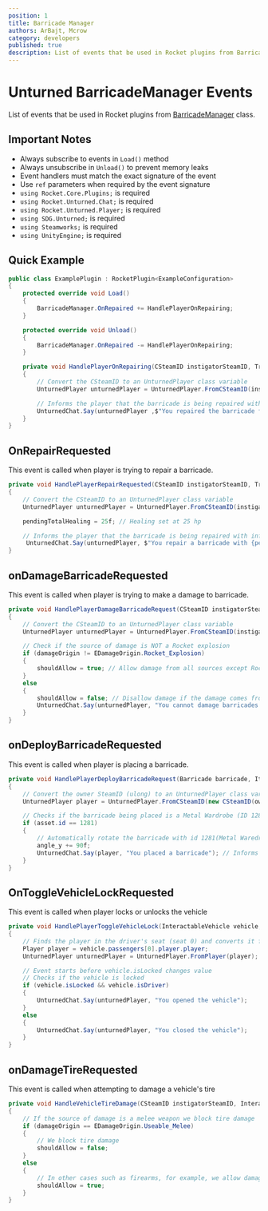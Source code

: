 ```yaml
---
position: 1
title: Barricade Manager
authors: ArBajt, Mcrow
category: developers
published: true
description: List of events that be used in Rocket plugins from BarricadeManager class.
---
```

# Unturned BarricadeManager Events
List of events that be used in Rocket plugins from [BarricadeManager]() class.
## Important Notes
- Always subscribe to events in `Load()` method
- Always unsubscribe in `Unload()` to prevent memory leaks
- Event handlers must match the exact signature of the event
- Use `ref` parameters when required by the event signature
- `using Rocket.Core.Plugins;` is required
- `using Rocket.Unturned.Chat;` is required
- `using Rocket.Unturned.Player;` is required
- `using SDG.Unturned;` is required
- `using Steamworks;` is required
- `using UnityEngine;` is required

## Quick Example
```csharp
public class ExamplePlugin : RocketPlugin<ExampleConfiguration>
{
    protected override void Load()
    {
        BarricadeManager.OnRepaired += HandlePlayerOnRepairing;
    }

    protected override void Unload()
    {
        BarricadeManager.OnRepaired -= HandlePlayerOnRepairing;
    }

    private void HandlePlayerOnRepairing(CSteamID instigatorSteamID, Transform barricadeTransform, float totalHealing)
    {
        // Convert the CSteamID to an UnturnedPlayer class variable
        UnturnedPlayer unturnedPlayer = UnturnedPlayer.FromCSteamID(instigatorSteamID);

        // Informs the player that the barricade is being repaired with information on how much hp it is being repaired for 
        UnturnedChat.Say(unturnedPlayer ,$"You repaired the barricade for {totalHealing} HP.!", Color.green);
    }
}
```

## OnRepairRequested
This event is called when player is trying to repair a barricade.
```csharp
private void HandlePlayerRepairRequested(CSteamID instigatorSteamID, Transform barricadeTransform, ref float pendingTotalHealing, ref bool shouldAllow)
{
    // Convert the CSteamID to an UnturnedPlayer class variable
    UnturnedPlayer unturnedPlayer = UnturnedPlayer.FromCSteamID(instigatorSteamID);

    pendingTotalHealing = 25f; // Healing set at 25 hp

    // Informs the player that the barricade is being repaired with information on how much hp it is being repaired for 
     UnturnedChat.Say(unturnedPlayer, $"You repair a barricade with {pendingTotalHealing} hp", Color.green);
}
```

## onDamageBarricadeRequested
This event is called when player is trying to make a damage to barricade.
```csharp
private void HandlePlayerDamageBarricadeRequest(CSteamID instigatorSteamID, Transform barricadeTransform, ref ushort pendingTotalDamage, ref bool shouldAllow, EDamageOrigin damageOrigin)
{
    // Convert the CSteamID to an UnturnedPlayer class variable
    UnturnedPlayer unturnedPlayer = UnturnedPlayer.FromCSteamID(instigatorSteamID);

    // Check if the source of damage is NOT a Rocket explosion
    if (damageOrigin != EDamageOrigin.Rocket_Explosion)
    {
        shouldAllow = true; // Allow damage from all sources except Rocket explosions
    }
    else
    {
        shouldAllow = false; // Disallow damage if the damage comes from a Rocket explosion
        UnturnedChat.Say(unturnedPlayer, "You cannot damage barricades with Rocket explosions!"); // Inform the player that Rocket explosions cannot damage barricades
    }
}
```

## onDeployBarricadeRequested
This event is called when player is placing a barricade.
```csharp
private void HandlePlayerDeployBarricadeRequest(Barricade barricade, ItemBarricadeAsset asset, Transform hit, ref Vector3 point, ref float angle_x, ref float angle_y, ref float angle_z, ref ulong owner, ref ulong group, ref bool shouldAllow)
{
    // Convert the owner SteamID (ulong) to an UnturnedPlayer class variable
    UnturnedPlayer player = UnturnedPlayer.FromCSteamID(new CSteamID(owner));

    // Checks if the barricade being placed is a Metal Wardrobe (ID 1281)
    if (asset.id == 1281)
    {
        // Automatically rotate the barricade with id 1281(Metal Waredrobe) to 90 degrees on the Y axis
        angle_y += 90f;
        UnturnedChat.Say(player, "You placed a barricade"); // Informs the player that he has placed a barricade.
    }
}
```

## OnToggleVehicleLockRequested
This event is called when player locks or unlocks the vehicle
```csharp
private void HandlePlayerToggleVehicleLock(InteractableVehicle vehicle, ref bool shouldAllow)
{
    // Finds the player in the driver's seat (seat 0) and converts it from the Player class to UnturnedPlayer
    Player player = vehicle.passengers[0].player.player;
    UnturnedPlayer unturnedPlayer = UnturnedPlayer.FromPlayer(player);

    // Event starts before vehicle.isLocked changes value
    // Checks if the vehicle is locked
    if (vehicle.isLocked && vehicle.isDriver)
    {
        UnturnedChat.Say(unturnedPlayer, "You opened the vehicle");
    }
    else
    {
        UnturnedChat.Say(unturnedPlayer, "You closed the vehicle");
    }
}
```

## onDamageTireRequested
This event is called when attempting to damage a vehicle's tire
```csharp
private void HandleVehicleTireDamage(CSteamID instigatorSteamID, InteractableVehicle vehicle, int tireIndex, ref bool shouldAllow, EDamageOrigin damageOrigin)
{
    // If the source of damage is a melee weapon we block tire damage
    if (damageOrigin == EDamageOrigin.Useable_Melee)
    {
        // We block tire damage
        shouldAllow = false;
    }
    else
    {
        // In other cases such as firearms, for example, we allow damage to the tire
        shouldAllow = true;
    }
}
```
